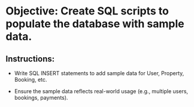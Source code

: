 # Objective: Create SQL scripts to populate the database with sample data.

## Instructions:

- Write SQL INSERT statements to add sample data for User, Property, Booking, etc.

- Ensure the sample data reflects real-world usage (e.g., multiple users, bookings, payments).